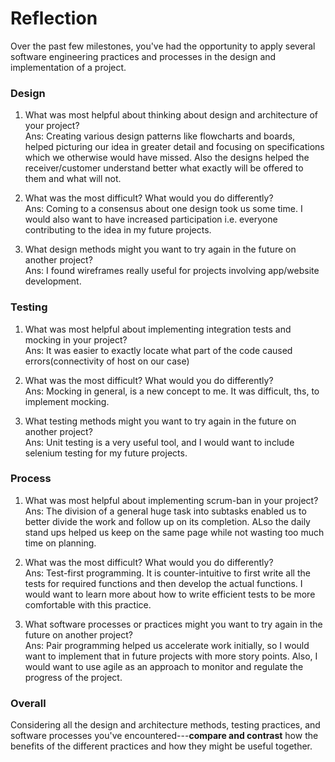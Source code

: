 # Reflection

Over the past few milestones, you've had the opportunity to apply several software engineering practices and processes in the design and implementation of a project.

### Design

1. What was most helpful about thinking about design and architecture of your project?\
Ans: Creating various design patterns like flowcharts and boards, helped picturing our idea in greater detail and focusing on specifications which we otherwise would have missed.
Also the designs helped the receiver/customer understand better what exactly will be offered to them and what will not.

2. What was the most difficult? What would you do differently?\
Ans: Coming to a consensus about one design took us some time. I would also want to have increased participation i.e. everyone contributing to the idea in my future projects.

3. What design methods might you want to try again in the future on another project?\
Ans: I found wireframes really useful for projects involving app/website development. 


### Testing

1. What was most helpful about implementing integration tests and mocking in your project?\
Ans: It was easier to exactly locate what part of the code caused errors(connectivity of host on our case)

2. What was the most difficult? What would you do differently?\
Ans: Mocking in general, is a new concept to me. It was difficult, ths, to implement mocking.

3. What testing methods might you want to try again in the future on another project?\
Ans: Unit testing is a very useful tool, and I would want to include selenium testing for my future projects.

### Process

1. What was most helpful about implementing scrum-ban in your project?\
Ans: The division of a general huge task into subtasks enabled us to better divide the work and follow up on its completion. ALso the daily stand ups helped us keep on the same page while not wasting too much time on planning.

2. What was the most difficult? What would you do differently?\
Ans: Test-first programming. It is counter-intuitive to first write all the tests for required functions and then develop the actual functions. I would want to learn more about how to write efficient tests to be more comfortable with this practice.
3. What software processes or practices might you want to try again in the future on another project?\
Ans: 
Pair programming helped us accelerate work initially, so I would want to implement that in future projects with more story points. Also, I would want to use agile as an approach to monitor and regulate the progress of the project.
### Overall

Considering all the design and architecture methods, testing practices, and software processes you've encountered---**compare and contrast** how the benefits of the different practices and how they might be useful together.



